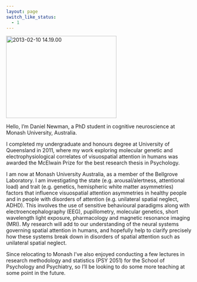 ```yaml
---
layout: page
switch_like_status:
  - 1
---
```

[<img class="size-medium wp-image-21  alignright" src="http://dpnewman.com/wp-content/uploads/2013/02/2013-02-10-14-19-00.jpg?w=300" alt="2013-02-10 14.19.00" width="300" height="224" />][1]

Hello, I’m Daniel Newman, a PhD student in cognitive neuroscience at Monash University, Australia.

I completed my undergraduate and honours degree at University of Queensland in 2011, where my work exploring molecular genetic and electrophysiological correlates of visuospatial attention in humans was awarded the McElwain Prize for the best research thesis in Psychology.

I am now at Monash University Australia, as a member of the Bellgrove Laboratory. I am investigating the state (e.g. arousal/alertness, attentional load) and trait (e.g. genetics, hemispheric white matter asymmetries) factors that influence visuospatial attention asymmetries in healthy people and in people with disorders of attention (e.g. unilateral spatial neglect, ADHD). This involves the use of sensitive behavioural paradigms along with electroencephalography (EEG), pupillometry, molecular genetics, short wavelength light exposure, pharmacology and magnetic resonance imaging (MRI). My research will add to our understanding of the neural systems governing spatial attention in humans, and hopefully help to clarify precisely how these systems break down in disorders of spatial attention such as unilateral spatial neglect.

Since relocating to Monash I’ve also enjoyed conducting a few lectures in research methodology and statistics (PSY 2051) for the School of Psychology and Psychiatry, so I’ll be looking to do some more teaching at some point in the future.

 [1]: http://dpnewman.com/wp-content/uploads/2013/02/2013-02-10-14-19-00.jpg